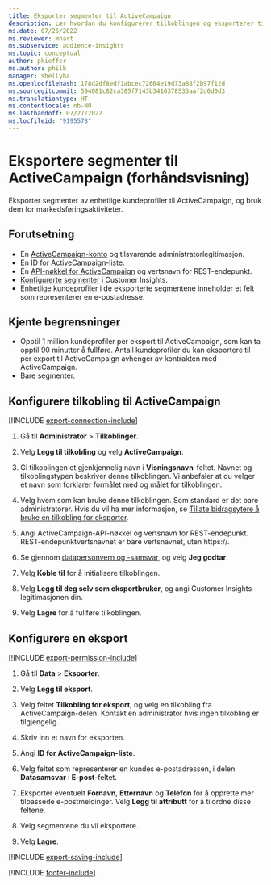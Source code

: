 ```yaml
---
title: Eksporter segmenter til ActiveCampaign
description: Lær hvordan du konfigurerer tilkoblingen og eksporterer til ActiveCampaign.
ms.date: 07/25/2022
ms.reviewer: mhart
ms.subservice: audience-insights
ms.topic: conceptual
author: pkieffer
ms.author: philk
manager: shellyha
ms.openlocfilehash: 178d2df8edf1abcec72664e19d73a88f2b97f12d
ms.sourcegitcommit: 594081c82ca385f7143b3416378533aaf2d6d0d3
ms.translationtype: HT
ms.contentlocale: nb-NO
ms.lasthandoff: 07/27/2022
ms.locfileid: "9195578"
---
```

# <a name="export-segments-to-activecampaign-preview"></a>Eksportere segmenter til ActiveCampaign (forhåndsvisning)

Eksporter segmenter av enhetlige kundeprofiler til ActiveCampaign, og bruk dem for markedsføringsaktiviteter.

## <a name="prerequisites"></a>Forutsetning

- En [ActiveCampaign-konto](https://www.activecampaign.com/) og tilsvarende administratorlegitimasjon.
- En [ID for ActiveCampaign-liste](https://help.activecampaign.com/hc/articles/360000030559-How-to-create-a-list-in-ActiveCampaign).
- En [API-nøkkel for ActiveCampaign](https://help.activecampaign.com/hc/articles/207317590-Getting-started-with-the-API#how-to-obtain-your-activecampaign-api-url-and-key) og vertsnavn for REST-endepunkt.
- [Konfigurerte segmenter](segments.md) i Customer Insights.
- Enhetlige kundeprofiler i de eksporterte segmentene inneholder et felt som representerer en e-postadresse.

## <a name="known-limitations"></a>Kjente begrensninger

- Opptil 1 million kundeprofiler per eksport til ActiveCampaign, som kan ta opptil 90 minutter å fullføre. Antall kundeprofiler du kan eksportere til per export til ActiveCampaign avhenger av kontrakten med ActiveCampaign.
- Bare segmenter.

## <a name="set-up-connection-to-activecampaign"></a>Konfigurere tilkobling til ActiveCampaign

[!INCLUDE [export-connection-include](includes/export-connection-admn.md)]

1. Gå til **Administrator** > **Tilkoblinger**.

1. Velg **Legg til tilkobling** og velg **ActiveCampaign**.

1. Gi tilkoblingen et gjenkjennelig navn i **Visningsnavn**-feltet. Navnet og tilkoblingstypen beskriver denne tilkoblingen. Vi anbefaler at du velger et navn som forklarer formålet med og målet for tilkoblingen.

1. Velg hvem som kan bruke denne tilkoblingen. Som standard er det bare administratorer. Hvis du vil ha mer informasjon, se [Tillate bidragsytere å bruke en tilkobling for eksporter](connections.md#allow-contributors-to-use-a-connection-for-exports).

1. Angi ActiveCampaign-API-nøkkel og vertsnavn for REST-endepunkt. REST-endepunktvertsnavnet er bare vertsnavnet, uten https://.

1. Se gjennom [datapersonvern og -samsvar](connections.md#data-privacy-and-compliance), og velg **Jeg godtar**.

1. Velg **Koble til** for å initialisere tilkoblingen.

1. Velg **Legg til deg selv som eksportbruker**, og angi Customer Insights-legitimasjonen din.

1. Velg **Lagre** for å fullføre tilkoblingen.

## <a name="configure-an-export"></a>Konfigurere en eksport

[!INCLUDE [export-permission-include](includes/export-permission.md)]

1. Gå til **Data** > **Eksporter**.

1. Velg **Legg til eksport**.

1. Velg feltet **Tilkobling for eksport**, og velg en tilkobling fra ActiveCampaign-delen. Kontakt en administrator hvis ingen tilkobling er tilgjengelig.

1. Skriv inn et navn for eksporten.

1. Angi **ID for ActiveCampaign-liste**.

1. Velg feltet som representerer en kundes e-postadressen, i delen **Datasamsvar** i **E-post**-feltet.

1. Eksporter eventuelt **Fornavn**, **Etternavn** og **Telefon** for å opprette mer tilpassede e-postmeldinger. Velg **Legg til attributt** for å tilordne disse feltene.

1. Velg segmentene du vil eksportere.

1. Velg **Lagre**.

[!INCLUDE [export-saving-include](includes/export-saving.md)]

[!INCLUDE [footer-include](includes/footer-banner.md)]
